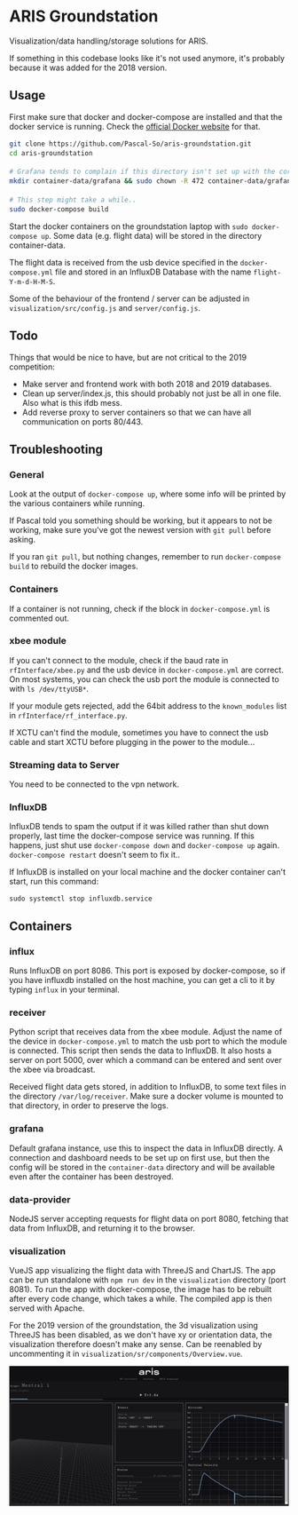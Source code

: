 # ARIS Groundstation

Visualization/data handling/storage solutions for ARIS.

If something in this codebase looks like it's not used anymore, it's probably because it was added for the 2018 version.

## Usage
First make sure that docker and docker-compose are installed and that the docker service is running. Check the [official Docker website](https://docs.docker.com/install/) for that.

```bash
git clone https://github.com/Pascal-So/aris-groundstation.git
cd aris-groundstation

# Grafana tends to complain if this directory isn't set up with the correct permissions.
mkdir container-data/grafana && sudo chown -R 472 container-data/grafana

# This step might take a while..
sudo docker-compose build
```

Start the docker containers on the groundstation laptop with `sudo docker-compose up`. Some data (e.g. flight data) will be stored in the directory container-data.

The flight data is received from the usb device specified in the `docker-compose.yml` file and stored in an InfluxDB Database with the name `flight-Y-m-d-H-M-S`.

Some of the behaviour of the frontend / server can be adjusted in `visualization/src/config.js` and `server/config.js`.

## Todo

Things that would be nice to have, but are not critical to the 2019 competition:

* Make server and frontend work with both 2018 and 2019 databases.
* Clean up server/index.js, this should probably not just be all in one file. Also what is this ifdb mess.
* Add reverse proxy to server containers so that we can have all communication on ports 80/443.

## Troubleshooting

### General
Look at the output of `docker-compose up`, where some info will be printed by the various containers while running.

If Pascal told you something should be working, but it appears to not be working, make sure you've got the newest version with `git pull` before asking.

If you ran `git pull`, but nothing changes, remember to run `docker-compose build` to rebuild the docker images.

### Containers
If a container is not running, check if the block in `docker-compose.yml` is commented out.

### xbee module
If you can't connect to the module, check if the baud rate in `rfInterface/xbee.py` and the usb device in `docker-compose.yml` are correct. On most systems, you can check the usb port the module is connected to with `ls /dev/ttyUSB*`.

If your module gets rejected, add the 64bit address to the `known_modules` list in `rfInterface/rf_interface.py`.

If XCTU can't find the module, sometimes you have to connect the usb cable and start XCTU before plugging in the power to the module...

### Streaming data to Server
You need to be connected to the vpn network.

### InfluxDB
InfluxDB tends to spam the output if it was killed rather than shut down properly, last time the docker-compose service was running. If this happens, just shut use `docker-compose down` and `docker-compose up` again. `docker-compose restart` doesn't seem to fix it..

If InfluxDB is installed on your local machine and the docker container can't start, run this command:
```
sudo systemctl stop influxdb.service
```


## Containers

### influx
Runs InfluxDB on port 8086. This port is exposed by docker-compose, so if you have influxdb installed on the host machine, you can get a cli to it by typing `influx` in your terminal.

### receiver
Python script that receives data from the xbee module. Adjust the name of the device in `docker-compose.yml` to match the usb port to which the module is connected. This script then sends the data to InfluxDB. It also hosts a server on port 5000, over which a command can be entered and sent over the xbee via broadcast.

Received flight data gets stored, in addition to InfluxDB, to some text files in the directory `/var/log/receiver`. Make sure a docker volume is mounted to that directory, in order to preserve the logs.

### grafana
Default grafana instance, use this to inspect the data in InfluxDB directly. A connection and dashboard needs to be set up on first use, but then the config will be stored in the `container-data` directory and will be available even after the container has been destroyed.

### data-provider
NodeJS server accepting requests for flight data on port 8080, fetching that data from InfluxDB, and returning it to the browser.

### visualization
VueJS app visualizing the flight data with ThreeJS and ChartJS. The app can be run standalone with `npm run dev` in the `visualization` directory (port 8081). To run the app with docker-compose, the image has to be rebuilt after every code change, which takes a while. The compiled app is then served with Apache.

For the 2019 version of the groundstation, the 3d visualization using ThreeJS has been disabled, as we don't have xy or orientation data, the visualization therefore doesn't make any sense. Can be reenabled by uncommenting it in `visualization/sr/components/Overview.vue`.

![user interface](ArisUI.png)

